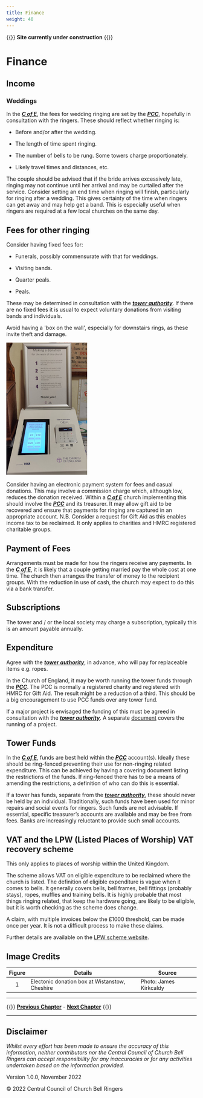 ```yaml
---
title: Finance
weight: 40
---
```


{{<hint danger>}}
**Site currently under construction**
{{</hint>}}
 
# Finance

## Income  

### Weddings 

In the ***[C of E](../170-glossary/#c-of-e)***, the fees for wedding ringing are set by the ***[PCC](../170-glossary/#pcc)***, hopefully in consultation with the ringers. These should reflect whether ringing is: 

- Before and/or after the wedding. 

- The length of time spent ringing. 

- The number of bells to be rung. Some towers charge proportionately.

- Likely travel times and distances, etc. 

The couple should be advised that if the bride arrives excessively late, ringing may not continue until her arrival and may be curtailed after the service. 
Consider setting an end time when ringing will finish, particularly for ringing after a wedding. This gives certainty of the time when ringers can get away and may help get a band. This is especially useful when ringers are required at a few local churches on the same day. 

## Fees for other ringing 

Consider having fixed fees for: 

- Funerals, possibly commensurate with that for weddings.

- Visiting bands.

- Quarter peals. 

- Peals.

These may be determined in consultation with the ***[tower authority](../170-glossary/#authority)***. If there are no fixed fees it is usual to expect voluntary donations from visiting bands and individuals.

Avoid having a 'box on the wall', especially for downstairs rings, as these invite theft and damage. 

![Electronic donation](donate350.jpg)

Consider having an electronic payment system for fees and casual donations. This may involve a commission charge which, although low, reduces the donation received. Within a ***[C of E](../170-glossary/#c-of-e)*** church implementing this should involve the ***[PCC](../170-glossary/#pcc)*** and its treasurer. It may allow gift aid to be recovered and ensure that payments for ringing are captured in an appropriate account. N.B. Consider a request for Gift Aid as this enables income tax to be reclaimed. It only applies to charities and HMRC registered charitable groups.

## Payment of Fees 

Arrangements must be made for how the ringers receive any payments. In the ***[C of E](../170-glossary/#c-of-e)***, it is likely that a couple getting married pay the whole cost at one time. The church then arranges the transfer of money to the recipient groups. With the reduction in use of cash, the church may expect to do this via a bank transfer. 

## Subscriptions

The tower and / or the local society may charge a subscription, typically this is an amount payable annually.

## Expenditure 

Agree with the ***[tower authority](../170-glossary/#authority)***, in advance, who will pay for replaceable items e.g. ropes. 

In the Church of England, it may be worth running the tower funds through the ***[PCC](../170-glossary/#pcc)***. The PCC is normally a registered charity and registered with HMRC for Gift Aid. The result might be a reduction of a third. This should be a big encouragement to use PCC funds over any tower fund.

If a major project is envisaged the funding of this must be agreed in consultation with the ***[tower authority](../170-glossary/#authority)***. A separate [document](https://cccbr.org.uk/major-projects/) covers the running of a project.

## Tower Funds 

In the ***[C of E](../170-glossary/#c-of-e)***, funds are best held within the ***[PCC](../170-glossary/#pcc)*** account(s). Ideally these should be ring-fenced preventing their use for non-ringing related expenditure. This can be achieved by having a covering document listing the restrictions of the funds. If ring-fenced there has to be a means of amending the restrictions, a definition of who can do this is essential.

If a tower has funds, separate from the ***[tower authority](../170-glossary/#authority)***, these should never be held by an individual. Traditionally, such funds have been used for minor repairs and social events for ringers. Such funds are not advisable.  If essential, specific treasurer’s accounts are available and may be free from fees. Banks are increasingly reluctant to provide such small accounts.

## VAT and the LPW (Listed Places of Worship) VAT recovery scheme 

This only applies to places of worship within the United Kingdom.

The scheme allows VAT on eligible expenditure to be reclaimed where the church is listed. The definition of eligible expenditure is vague when it comes to bells. It generally covers bells, bell frames, bell fittings (probably stays), ropes, muffles and training bells. It is highly probable that most things ringing related, that keep the hardware going, are likely to be eligible, but it is worth checking as the scheme does change. 

A claim, with multiple invoices below the £1000 threshold, can be made once per year. It is not a difficult process to make these claims.

Further details are available on the [LPW scheme website](http://www.lpwscheme.org.uk/).

## Image Credits

| Figure | Details | Source |
| :---: | --- | --- |
| 1 | Electonic donation box at Wistanstow, Cheshire | Photo: James Kirkcaldy |

----

{{<hint info>}}
**[Previous Chapter](../030-formalities/)** - **[Next Chapter](../050-healthsafety/)**
{{</hint>}}

----

## Disclaimer
 
*Whilst every effort has been made to ensure the accuracy of this information, neither contributors nor the Central Council of Church Bell Ringers can accept responsibility for any inaccuracies or for any activities undertaken based on the information provided.*

Version 1.0.0, November 2022

© 2022 Central Council of Church Bell Ringers
